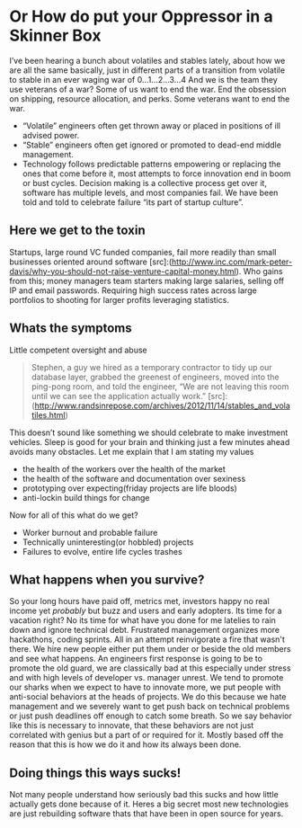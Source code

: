 # Or How do put your Oppressor in a Skinner Box
I’ve been hearing a bunch about volatiles and stables lately, about how we are all the same basically, just in different parts of a transition from volatile to stable in an ever waging war of 0...1...2...3...4
And we is the team they use veterans of a war?  Some of us want to end the war.  End the obsession on shipping, resource allocation, and perks.
Some veterans want to end the war. 
* “Volatile” engineers often get thrown away or placed in positions of ill advised power.
* “Stable” engineers often get ignored or promoted to dead-end middle management.
* Technology follows predictable patterns empowering or replacing the ones that come before it, most attempts to force innovation end in boom or bust cycles.
Decision making is a collective process get over it, software has multiple levels, and most companies fail.  We have been told and told to celebrate failure “its part of startup culture”.

## Here we get to the toxin
Startups, large round VC funded companies, fail more readily than small businesses oriented around software 
[src]:(http://www.inc.com/mark-peter-davis/why-you-should-not-raise-venture-capital-money.html). 
Who gains from this; money managers team starters making large salaries, selling off IP and email passwords.  Requiring high success rates across large portfolios to shooting for larger profits leveraging statistics.

## Whats the symptoms
Little competent oversight and abuse
> Stephen, a guy we hired as a temporary contractor to tidy up our database layer, grabbed the greenest of engineers, moved into the ping-pong room, and told the engineer, “We are not leaving this room until we can see the application actually work.” 
[src]:(http://www.randsinrepose.com/archives/2012/11/14/stables_and_volatiles.html)

This doesn’t sound like something we should celebrate to make investment vehicles.  Sleep is good for your brain and thinking just a few minutes ahead avoids many obstacles.
Let me explain that I am stating my values
* the health of the workers over the health of the market
* the health of the software and documentation over sexiness
* prototyping over expecting(friday projects are life bloods)
* anti-lockin build things for change

Now for all of this what do we get?
* Worker burnout and probable failure
* Technically uninteresting(or hobbled) projects
* Failures to evolve, entire life cycles trashes

## What happens when you survive?
So your long hours have paid off, metrics met, investors happy  no real income yet *probably* but buzz and users and early adopters.  Its time for a vacation right?  No its time for what have you done for me latelies to rain down and ignore technical debt.  Frustrated management organizes more hackathons, coding sprints.  All in an attempt reinvigorate a fire that wasn't there.  We hire new people either put them under or beside the old members and see what happens.
An engineers first response is going to be to promote the old guard, we are classically bad at this especially under stress and with high levels of developer vs. manager unrest.  We tend to promote our sharks when we expect to have to innovate more, we put people with anti-social behaviors at the heads of projects.  We do this because we hate management and we severely want to get push back on technical problems or just push deadlines off enough to catch some breath.
So we say behavior like this is  necessary to innovate, that these behaviors are not just correlated with genius but a part of or required for it.  Mostly based off the reason that this is how we do it and how its always been done.
## Doing things this ways sucks!
Not many people understand how seriously bad this sucks and how little actually gets done because of it.  Heres a big secret most new technologies are just rebuilding software thats that have been in open source for years.  
